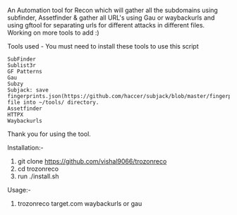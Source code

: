 An Automation tool for Recon which will gather all the subdomains using subfinder, Assetfinder & gather all URL's using Gau or waybackurls and using gftool for separating urls for different attacks in different files.
Working on more tools to add :)

Tools used - You must need to install these tools to use this script

    SubFinder
    Sublist3r
    GF Patterns
    Gau
    Subzy
    Subjack: save fingerprints.json(https://github.com/haccer/subjack/blob/master/fingerprints.json) file into ~/tools/ directory.
    Assetfinder
    HTTPX
    Waybackurls

Thank you for using the tool.

Installation:-
1. git clone https://github.com/vishal9066/trozonreco
2. cd trozonreco
3. run ./install.sh

Usage:-
1. trozonreco target.com waybackurls or gau 

